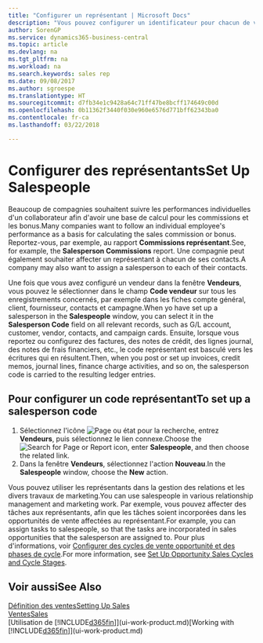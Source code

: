 ```yaml
---
title: "Configurer un représentant | Microsoft Docs"
description: "Vous pouvez configurer un identificateur pour chacun de vos représentants, afin de pouvoir suivre les performances de la personne ou affecter un représentant à un contact."
author: SorenGP
ms.service: dynamics365-business-central
ms.topic: article
ms.devlang: na
ms.tgt_pltfrm: na
ms.workload: na
ms.search.keywords: sales rep
ms.date: 09/08/2017
ms.author: sgroespe
ms.translationtype: HT
ms.sourcegitcommit: d7fb34e1c9428a64c71ff47be8bcff174649c00d
ms.openlocfilehash: 0b11362f3440f030e960e6576d771bff62343ba0
ms.contentlocale: fr-ca
ms.lasthandoff: 03/22/2018

---
```

# <a name="set-up-salespeople"></a><span data-ttu-id="612bb-103">Configurer des représentants</span><span class="sxs-lookup"><span data-stu-id="612bb-103">Set Up Salespeople</span></span>
<span data-ttu-id="612bb-104">Beaucoup de compagnies souhaitent suivre les performances individuelles d'un collaborateur afin d'avoir une base de calcul pour les commissions et les bonus.</span><span class="sxs-lookup"><span data-stu-id="612bb-104">Many companies want to follow an individual employee's performance as a basis for calculating the sales commission or bonus.</span></span> <span data-ttu-id="612bb-105">Reportez-vous, par exemple, au rapport **Commissions représentant**.</span><span class="sxs-lookup"><span data-stu-id="612bb-105">See, for example, the **Salesperson Commissions** report.</span></span> <span data-ttu-id="612bb-106">Une compagnie peut également souhaiter affecter un représentant à chacun de ses contacts.</span><span class="sxs-lookup"><span data-stu-id="612bb-106">A company may also want to assign a salesperson to each of their contacts.</span></span>

<span data-ttu-id="612bb-107">Une fois que vous avez configuré un vendeur dans la fenêtre **Vendeurs**, vous pouvez le sélectionner dans le champ **Code vendeur** sur tous les enregistrements concernés, par exemple dans les fiches compte général, client, fournisseur, contacts et campagne.</span><span class="sxs-lookup"><span data-stu-id="612bb-107">When yo have set up a salesperson in the **Salespeople** window, you can select it in the **Salesperson Code** field on all relevant records, such as G/L account, customer, vendor, contacts, and campaign cards.</span></span> <span data-ttu-id="612bb-108">Ensuite, lorsque vous reportez ou configurez des factures, des notes de crédit, des lignes journal, des notes de frais financiers, etc., le code représentant est basculé vers les écritures qui en résultent.</span><span class="sxs-lookup"><span data-stu-id="612bb-108">Then, when you post or set up invoices, credit memos, journal lines, finance charge activities, and so on, the salesperson code is carried to the resulting ledger entries.</span></span>

## <a name="to-set-up-a-salesperson-code"></a><span data-ttu-id="612bb-109">Pour configurer un code représentant</span><span class="sxs-lookup"><span data-stu-id="612bb-109">To set up a salesperson code</span></span>
1. <span data-ttu-id="612bb-110">Sélectionnez l'icône ![Page ou état pour la recherche](media/ui-search/search_small.png "icône Page ou état pour la recherche"), entrez **Vendeurs**, puis sélectionnez le lien connexe.</span><span class="sxs-lookup"><span data-stu-id="612bb-110">Choose the ![Search for Page or Report](media/ui-search/search_small.png "Search for Page or Report icon") icon, enter **Salespeople**, and then choose the related link.</span></span>
2. <span data-ttu-id="612bb-111">Dans la fenêtre **Vendeurs**, sélectionnez l'action **Nouveau**.</span><span class="sxs-lookup"><span data-stu-id="612bb-111">In the **Salespeople** window, choose the **New** action.</span></span>

<span data-ttu-id="612bb-112">Vous pouvez utiliser les représentants dans la gestion des relations et les divers travaux de marketing.</span><span class="sxs-lookup"><span data-stu-id="612bb-112">You can use salespeople in various relationship management and marketing work.</span></span> <span data-ttu-id="612bb-113">Par exemple, vous pouvez affecter des tâches aux représentants, afin que les tâches soient incorporées dans les opportunités de vente affectées au représentant.</span><span class="sxs-lookup"><span data-stu-id="612bb-113">For example, you can assign tasks to salespeople, so that the tasks are incorporated in sales opportunities that the salesperson are assigned to.</span></span> <span data-ttu-id="612bb-114">Pour plus d'informations, voir [Configurer des cycles de vente opportunité et des phases de cycle](marketing-how-setup-opportunity-sales-cycles-stages.md).</span><span class="sxs-lookup"><span data-stu-id="612bb-114">For more information, see [Set Up Opportunity Sales Cycles and Cycle Stages](marketing-how-setup-opportunity-sales-cycles-stages.md).</span></span>

## <a name="see-also"></a><span data-ttu-id="612bb-115">Voir aussi</span><span class="sxs-lookup"><span data-stu-id="612bb-115">See Also</span></span>
[<span data-ttu-id="612bb-116">Définition des ventes</span><span class="sxs-lookup"><span data-stu-id="612bb-116">Setting Up Sales</span></span>](sales-setup-sales.md)  
[<span data-ttu-id="612bb-117">Ventes</span><span class="sxs-lookup"><span data-stu-id="612bb-117">Sales</span></span>](sales-manage-sales.md)  
<span data-ttu-id="612bb-118">[Utilisation de [!INCLUDE[d365fin](includes/d365fin_md.md)]](ui-work-product.md)</span><span class="sxs-lookup"><span data-stu-id="612bb-118">[Working with [!INCLUDE[d365fin](includes/d365fin_md.md)]](ui-work-product.md)</span></span>  

